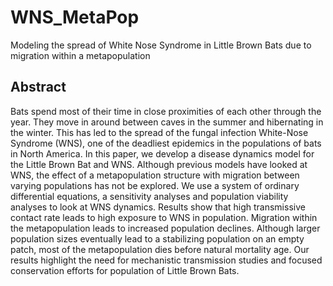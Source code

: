 # WNS_MetaPop
Modeling the spread of White Nose Syndrome in Little Brown Bats due to migration within a metapopulation

## Abstract
Bats spend most of their time in close proximities of each other through the year. They move in around between caves in the summer and hibernating in the winter. This has led to the spread of the fungal infection White-Nose Syndrome (WNS), one of the deadliest epidemics in the populations of bats in North America. In this paper, we develop a disease dynamics model for the Little Brown Bat and WNS. Although previous models have looked at WNS, the effect of a metapopulation structure with migration between varying populations has not be explored. We use a system of ordinary differential equations, a sensitivity analyses and population viability analyses to look at WNS dynamics. Results show that high transmissive contact rate leads to high exposure to WNS in population. Migration within the metapopulation leads to increased population declines. Although larger population sizes eventually lead to a stabilizing population on an empty patch, most of the metapopulation dies before natural mortality age. Our results highlight the need for mechanistic transmission studies and focused conservation efforts for population of Little Brown Bats. 
  

